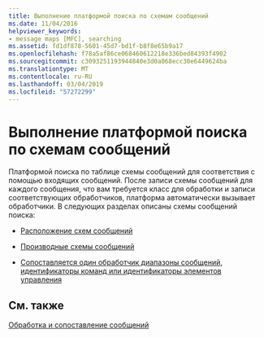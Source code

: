 ```yaml
---
title: Выполнение платформой поиска по схемам сообщений
ms.date: 11/04/2016
helpviewer_keywords:
- message maps [MFC], searching
ms.assetid: fd1df878-5601-45d7-bd1f-b8f8e65b9a17
ms.openlocfilehash: f78a5af86ce068460612218e336bed84393f4902
ms.sourcegitcommit: c3093251193944840e3d0a068ecc30e6449624ba
ms.translationtype: MT
ms.contentlocale: ru-RU
ms.lasthandoff: 03/04/2019
ms.locfileid: "57272299"
---
```

# <a name="how-the-framework-searches-message-maps"></a>Выполнение платформой поиска по схемам сообщений

Платформой поиска по таблице схемы сообщений для соответствия с помощью входящих сообщений. После записи схемы сообщений для каждого сообщения, что вам требуется класс для обработки и записи соответствующих обработчиков, платформа автоматически вызывает обработчики. В следующих разделах описаны схемы сообщений поиска:

- [Расположение схем сообщений](../mfc/where-to-find-message-maps.md)

- [Производные схемы сообщений](../mfc/derived-message-maps.md)

- [Сопоставляется один обработчик диапазоны сообщений, идентификаторы команд или идентификаторы элементов управления](../mfc/handlers-for-message-map-ranges.md)

## <a name="see-also"></a>См. также

[Обработка и сопоставление сообщений](../mfc/message-handling-and-mapping.md)
